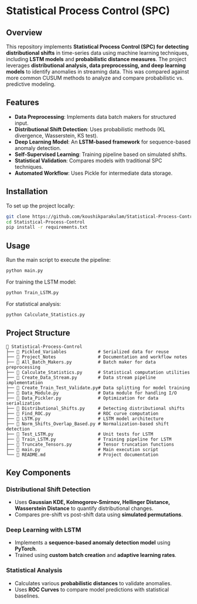 # Statistical Process Control (SPC)

## Overview
This repository implements **Statistical Process Control (SPC) for detecting distributional shifts** in time-series data using machine learning techniques, including **LSTM models** and **probabilistic distance measures**. The project leverages **distributional analysis, data preprocessing, and deep learning models** to identify anomalies in streaming data. This was compared against more common CUSUM methods to analyze and compare probabilistic vs. predictive modeling.

## Features
- **Data Preprocessing**: Implements data batch makers for structured input.
- **Distributional Shift Detection**: Uses probabilistic methods (KL divergence, Wasserstein, KS test).
- **Deep Learning Model**: An **LSTM-based framework** for sequence-based anomaly detection.
- **Self-Supervised Learning**: Training pipeline based on simulated shifts.
- **Statistical Validation**: Compares models with traditional SPC techniques.
- **Automated Workflow**: Uses Pickle for intermediate data storage.

## Installation
To set up the project locally:
```bash
git clone https://github.com/koushikparakulam/Statistical-Process-Control.git
cd Statistical-Process-Control
pip install -r requirements.txt
```

## Usage
Run the main script to execute the pipeline:
```bash
python main.py
```
For training the LSTM model:
```bash
python Train_LSTM.py
```
For statistical analysis:
```bash
python Calculate_Statistics.py
```

## Project Structure
```
📂 Statistical-Process-Control
├── 📂 Pickled_Variables            # Serialized data for reuse
├── 📂 Project_Notes                # Documentation and workflow notes
├── 📜 All_Batch_Makers.py          # Batch maker for data preprocessing
├── 📜 Calculate_Statistics.py      # Statistical computation utilities
├── 📜 Create_Data_Stream.py        # Data stream pipeline implementation
├── 📜 Create_Train_Test_Validate.py# Data splitting for model training
├── 📜 Data_Module.py               # Data module for handling I/O
├── 📜 Data_Pickler.py              # Optimization for data serialization
├── 📜 Distributional_Shifts.py     # Detecting distributional shifts
├── 📜 Find_ROC.py                  # ROC curve computation
├── 📜 LSTM.py                      # LSTM model architecture
├── 📜 Norm_Shifts_Overlap_Based.py # Normalization-based shift detection
├── 📜 Test_LSTM.py                 # Unit tests for LSTM
├── 📜 Train_LSTM.py                # Training pipeline for LSTM
├── 📜 Truncate_Tensors.py          # Tensor truncation functions
├── 📜 main.py                      # Main execution script
└── 📜 README.md                    # Project documentation
```

## Key Components
### **Distributional Shift Detection**
- Uses **Gaussian KDE, Kolmogorov-Smirnov, Hellinger Distance, Wasserstein Distance** to quantify distributional changes.
- Compares pre-shift vs post-shift data using **simulated permutations**.

### **Deep Learning with LSTM**
- Implements a **sequence-based anomaly detection model** using **PyTorch**.
- Trained using **custom batch creation** and **adaptive learning rates**.

### **Statistical Analysis**
- Calculates various **probabilistic distances** to validate anomalies.
- Uses **ROC Curves** to compare model predictions with statistical baselines.


